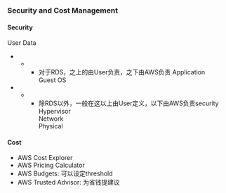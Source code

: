 ### Security and Cost Management

#### Security
User Data
- - - 对于RDS，之上的由User负责，之下由AWS负责
Application  
Guest OS  
- - - 除RDS以外，一般在这以上由User定义，以下由AWS负责security
Hypervisor  
Network  
Physical

#### Cost
- AWS Cost Explorer
- AWS Pricing Calculator
- AWS Budgets: 可以设定threshold
- AWS Trusted Advisor: 为省钱提建议
